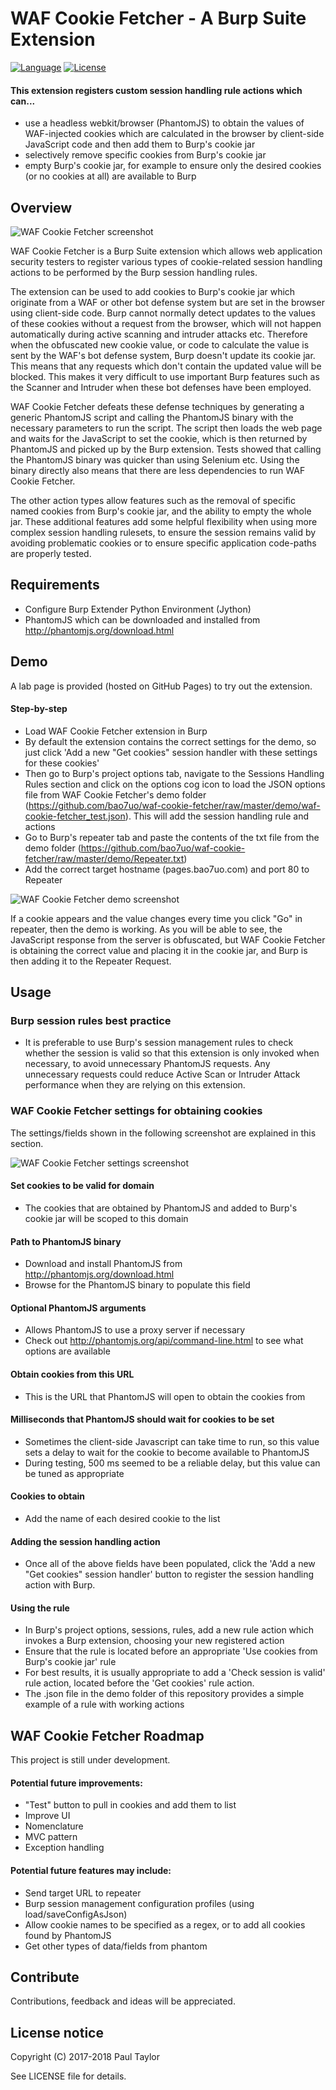 # WAF Cookie Fetcher - A Burp Suite Extension
[![Language](https://img.shields.io/badge/Lang-Python-blue.svg)](https://www.python.org)
[![License](https://img.shields.io/badge/License-Apache%202.0-red.svg)](https://opensource.org/licenses/Apache-2.0)

#### This extension registers custom session handling rule actions which can...
- use a headless webkit/browser (PhantomJS) to obtain the values of WAF-injected cookies which are calculated in the browser by client-side JavaScript code and then add them to Burp's cookie jar
- selectively remove specific cookies from Burp's cookie jar
- empty Burp's cookie jar, for example to ensure only the desired cookies (or no cookies at all) are available to Burp

## Overview

![WAF Cookie Fetcher screenshot](https://github.com/bao7uo/waf-cookie-fetcher/raw/master/images/title_screenshot.png)

WAF Cookie Fetcher is a Burp Suite extension which allows web application security testers to register various types of cookie-related session handling actions to be performed by the Burp session handling rules.

The extension can be used to add cookies to Burp's cookie jar which originate from a WAF or other bot defense system but are set in the browser using client-side code. Burp cannot normally detect updates to the values of these cookies without a request from the browser, which will not happen automatically during active scanning and intruder attacks etc. Therefore when the obfuscated new cookie value, or code to calculate the value is sent by the WAF's bot defense system, Burp doesn't update its cookie jar. This means that any requests which don't contain the updated value will be blocked. This makes it very difficult to use important Burp features such as the Scanner and Intruder when these bot defenses have been employed.

WAF Cookie Fetcher defeats these defense techniques by generating a generic PhantomJS script and calling the PhantomJS binary with the necessary parameters to run the script. The script then loads the web page and waits for the JavaScript to set the cookie, which is then returned by PhantomJS and picked up by the Burp extension. Tests showed that calling the PhantomJS binary was quicker than using Selenium etc. Using the binary directly also means that there are less dependencies to run WAF Cookie Fetcher.

The other action types allow features such as the removal of specific named cookies from Burp's cookie jar, and the ability to empty the whole jar. These additional features add some helpful flexibility when using more complex session handling rulesets, to ensure the session remains valid by avoiding problematic cookies or to ensure specific application code-paths are properly tested.

## Requirements

- Configure Burp Extender Python Environment (Jython)
- PhantomJS which can be downloaded and installed from http://phantomjs.org/download.html

## Demo

A lab page is provided (hosted on GitHub Pages) to try out the extension.

#### Step-by-step

- Load WAF Cookie Fetcher extension in Burp
- By default the extension contains the correct settings for the demo, so just click 'Add a new "Get cookies" session handler with these settings for these cookies'
- Then go to Burp's project options tab, navigate to the Sessions Handling Rules section and click on the options cog icon to load the JSON options file from WAF Cookie Fetcher's demo folder (https://github.com/bao7uo/waf-cookie-fetcher/raw/master/demo/waf-cookie-fetcher_test.json). This will add the session handling rule and actions
- Go to Burp's repeater tab and paste the contents of the txt file from the demo folder (https://github.com/bao7uo/waf-cookie-fetcher/raw/master/demo/Repeater.txt)
- Add the correct target hostname (pages.bao7uo.com) and port 80 to Repeater

![WAF Cookie Fetcher demo screenshot](https://github.com/bao7uo/waf-cookie-fetcher/raw/master/images/demo_screenshot.png)

If a cookie appears and the value changes every time you click "Go" in repeater, then the demo is working. As you will be able to see, the JavaScript response from the server is obfuscated, but WAF Cookie Fetcher is obtaining the correct value and placing it in the cookie jar, and Burp is then adding it to the Repeater Request.

## Usage

### Burp session rules best practice

- It is preferable to use Burp's session management rules to check whether the session is valid so that this extension is only invoked when necessary, to avoid unnecessary PhantomJS requests. Any unnecessary requests could reduce Active Scan or Intruder Attack performance when they are relying on this extension.

### WAF Cookie Fetcher settings for obtaining cookies

The settings/fields shown in the following screenshot are explained in this section.

![WAF Cookie Fetcher settings screenshot](https://github.com/bao7uo/waf-cookie-fetcher/raw/master/images/settings_screenshot.png)

#### Set cookies to be valid for domain

- The cookies that are obtained by PhantomJS and added to Burp's cookie jar will be scoped to this domain

#### Path to PhantomJS binary

- Download and install PhantomJS from http://phantomjs.org/download.html
- Browse for the PhantomJS binary to populate this field

#### Optional PhantomJS arguments

- Allows PhantomJS to use a proxy server if necessary
- Check out http://phantomjs.org/api/command-line.html to see what options are available

#### Obtain cookies from this URL

- This is the URL that PhantomJS will open to obtain the cookies from

#### Milliseconds that PhantomJS should wait for cookies to be set

- Sometimes the client-side Javascript can take time to run, so this value sets a delay to wait for the cookie to become available to PhantomJS
- During testing, 500 ms seemed to be a reliable delay, but this value can be tuned as appropriate

#### Cookies to obtain

- Add the name of each desired cookie to the list

#### Adding the session handling action

- Once all of the above fields have been populated, click the 'Add a new "Get cookies" session handler' button to register the session handling action with Burp.

#### Using the rule

- In Burp's project options, sessions, rules, add a new rule action which invokes a Burp extension, choosing your new registered action
- Ensure that the rule is located before an appropriate 'Use cookies from Burp's cookie jar' rule
- For best results, it is usually appropriate to add a 'Check session is valid' rule action, located before the 'Get cookies' rule action.
- The .json file in the demo folder of this repository provides a simple example of a rule with working actions

## WAF Cookie Fetcher Roadmap

This project is still under development.

#### Potential future improvements:
- "Test" button to pull in cookies and add them to list
- Improve UI
- Nomenclature
- MVC pattern
- Exception handling

#### Potential future features may include:
- Send target URL to repeater
- Burp session management configuration profiles (using load/saveConfigAsJson)
- Allow cookie names to be specified as a regex, or to add all cookies found by PhantomJS
- Get other types of data/fields from phantom

## Contribute
Contributions, feedback and ideas will be appreciated.

## License notice

Copyright (C) 2017-2018 Paul Taylor

See LICENSE file for details.
